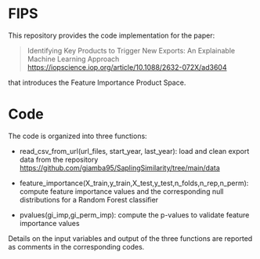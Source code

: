 # FIPS

This repository provides the code implementation for the paper:
> Identifying Key Products to Trigger New Exports: An Explainable Machine Learning Approach https://iopscience.iop.org/article/10.1088/2632-072X/ad3604

that introduces the Feature Importance Product Space.

# Code

The code is organized into three functions: 

- read_csv_from_url(url_files, start_year, last_year): load and clean export data from the repository https://github.com/giamba95/SaplingSimilarity/tree/main/data

- feature_importance(X_train,y_train,X_test,y_test,n_folds,n_rep,n_perm): compute feature importance values and the corresponding null distributions for a Random Forest classifier

- pvalues(gi_imp,gi_perm_imp): compute the p-values to validate feature importance values

Details on the input variables and output of the three functions are reported as comments in the corresponding codes.
